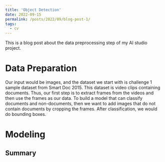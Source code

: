 ```yaml
---
title: 'Object Detection'
date: 2022-09-15
permalink: /posts/2022/09/blog-post-1/
tags:
  - cv
---
```


This is a blog post about the data preprocessing step of my AI studio project.


Data Preparation
======
Our input would be images, and the dataset we start with is challenge 1 sample dataset from Smart Doc 2015. This dataset is video clips containing documents. Thus, our first step is to extract frames from the videos and then use the frames as our data. To build a model that can classify documents and non-documents, then we want to add images that do not contain documents by cropping the frames.
After classification, we would do bounding boxes.

Modeling
======

Summary
------
